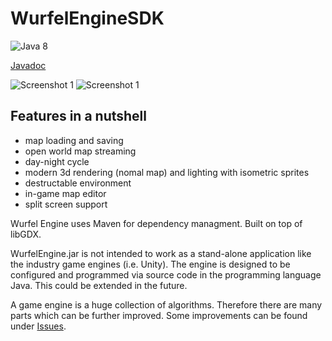 # WurfelEngineSDK
![Java 8](https://img.shields.io/badge/Java-8-lightgrey.svg)

[Javadoc](http://bsvogler.github.io/WurfelEngineSDK/>)

![Screenshot 1](http://wurfelengine.net/screenshots/2017_0.jpg)
![Screenshot 1](http://wurfelengine.net/screenshots/2017_1.jpg)

## Features in a nutshell
* map loading and saving
* open world map streaming
* day-night cycle
* modern 3d rendering (nomal map) and lighting with isometric sprites
* destructable environment
* in-game map editor
* split screen support


Wurfel Engine uses Maven for dependency managment. Built on top of libGDX.

WurfelEngine.jar is not intended to work as a stand-alone application like the industry game engines (i.e. Unity). The engine is designed to be configured and programmed via source code in the programming language Java. This could be extended in the future.

A game engine is a huge collection of algorithms. Therefore there are many parts which can be further improved. Some improvements can be found under [Issues](https://github.com/BSVogler/WurfelEngineSDK/issues).
